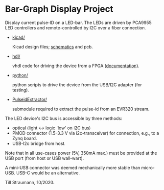 # Bar-Graph Display Project

Display current pulse-ID on a LED-bar.
The LEDs are driven by PCA9955 LED controllers
and remote-controlled by I2C over a fiber
connection.

 - [kicad/](kicad/)

   Kicad design files; [schematics](kicad/ledstrip-sch.pdf) and pcb.

 - [hdl/](hdl/)

   vhdl code for driving the device from a FPGA
   ([documentation](hdl/README.md)).

 - [python/](python/)

   python scripts to drive the device from the USB/I2C
   adapter (for testing).

 - [PulseidExtractor/](PulseidExtractor/)

   submodule required to extract the pulse-id from an EVR320
   stream.

The LED device's I2C bus is accessible by three methods:

 - optical (light <-> logic 'low' on I2C bus) 
 - PMOD connector (1.5-3.3 V via i2c-transceiver) for
   connection, e.g., to a Zynq board.
 - USB-I2c bridge from host.

Note that in all use-cases power (5V, 350mA max.) must be
provided at the USB port (from host or USB wall-wart).

A mini-USB connector was deemed mechanically more stable than
micro-USB. USB-C would be an alternative.

Till Straumann, 10/2020.

